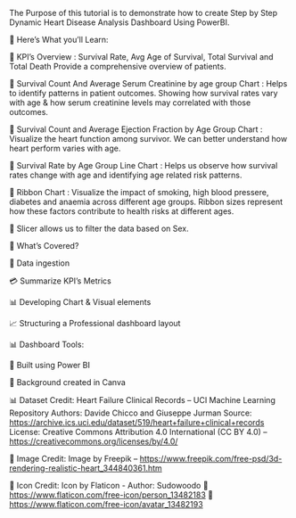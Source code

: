 The Purpose of this tutorial is to demonstrate how to create Step by Step Dynamic Heart Disease Analysis Dashboard Using PowerBI.

🚀 Here’s What you’ll Learn:

📌 KPI’s Overview : Survival Rate, Avg Age of Survival, Total Survival and Total Death Provide a comprehensive overview of patients.

📌 Survival Count And Average Serum Creatinine by age group Chart : Helps to identify patterns in patient outcomes. Showing how survival rates vary with age & how serum creatinine levels may correlated with those outcomes.

📌 Survival Count and Average Ejection Fraction by Age Group Chart : Visualize the heart function among survivor. We can better understand how heart perform varies with age.

📌 Survival Rate by Age Group Line Chart : Helps us observe how survival rates change with age and identifying age related risk patterns.

📌 Ribbon Chart : Visualize the impact of smoking, high blood pressere, diabetes and anaemia across different age groups. Ribbon sizes represent how these factors contribute to health risks at different ages.

📌 Slicer allows us to filter the data based on Sex.

🚀 What’s Covered?

📝 Data ingestion

💳 Summarize KPI’s Metrics

📊 Developing Chart & Visual elements

📈 Structuring a Professional dashboard layout

📊 Dashboard Tools:

📌 Built using Power BI

📌 Background created in Canva

📊 Dataset Credit: Heart Failure Clinical Records – UCI Machine Learning Repository Authors: Davide Chicco and Giuseppe Jurman Source: https://archive.ics.uci.edu/dataset/519/heart+failure+clinical+records License: Creative Commons Attribution 4.0 International (CC BY 4.0) – https://creativecommons.org/licenses/by/4.0/


🎨 Image Credit: Image by Freepik – https://www.freepik.com/free-psd/3d-rendering-realistic-heart_344840361.htm

🎨 Icon Credit: Icon by Flaticon - Author: Sudowoodo 📌 https://www.flaticon.com/free-icon/person_13482183 📌 https://www.flaticon.com/free-icon/avatar_13482193
